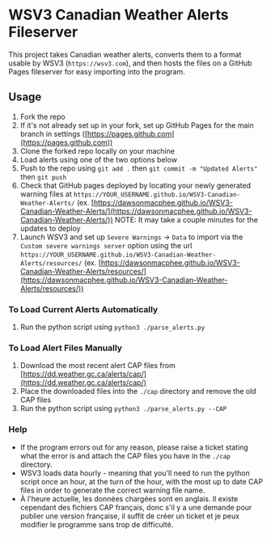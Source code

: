 # WSV3 Canadian Weather Alerts Fileserver

This project takes Canadian weather alerts, converts them to a format usable by WSV3 (`https://wsv3.com`), and then hosts the files on a GitHub Pages fileserver for easy importing into the program.

## Usage

1. Fork the repo
2. If it's not already set up in your fork, set up GitHub Pages for the main branch in settings ([https://pages.github.com](https://pages.github.com))
3. Clone the forked repo locally on your machine
4. Load alerts using one of the two options below
5. Push to the repo using `git add .` then `git commit -m "Updated Alerts"` then `git push`
6. Check that GitHub pages deployed by locating your newly generated warning files at `https://YOUR_USERNAME.github.io/WSV3-Canadian-Weather-Alerts/` (ex. [https://dawsonmacphee.github.io/WSV3-Canadian-Weather-Alerts/](https://dawsonmacphee.github.io/WSV3-Canadian-Weather-Alerts/)) NOTE: It may take a couple minutes for the updates to deploy
7. Launch WSV3 and set up `Severe Warnings` -> `Data` to import via the `Custom severe warnings server` option using the url `https://YOUR_USERNAME.github.io/WSV3-Canadian-Weather-Alerts/resources/` (ex. [https://dawsonmacphee.github.io/WSV3-Canadian-Weather-Alerts/resources/](https://dawsonmacphee.github.io/WSV3-Canadian-Weather-Alerts/resources/))

### To Load Current Alerts Automatically
1. Run the python script using `python3 ./parse_alerts.py`

### To Load Alert Files Manually
1. Download the most recent alert CAP files from [https://dd.weather.gc.ca/alerts/cap/](https://dd.weather.gc.ca/alerts/cap/)
2. Place the downloaded files into the `./cap` directory and remove the old CAP files
3. Run the python script using `python3 ./parse_alerts.py --CAP`

### Help

- If the program errors out for any reason, please raise a ticket stating what the error is and attach the CAP files you have in the `./cap` directory. 
- WSV3 loads data hourly - meaning that you'll need to run the python script once an hour, at the turn of the hour, with the most up to date CAP files in order to generate the correct warning file name.
- À l'heure actuelle, les données chargées sont en anglais. Il existe cependant des fichiers CAP français, donc s'il y a une demande pour publier une version française, il suffit de créer un ticket et je peux modifier le programme sans trop de difficulté.
